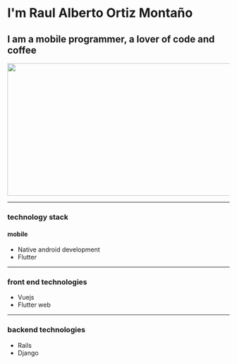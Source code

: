 # I'm Raul Alberto Ortiz Montaño




## I am a mobile programmer, a lover of code and coffee

<img src="https://media.giphy.com/media/bi6RQ5x3tqoSI/giphy.gif" width="1600" height="300" />

- - -


### technology stack
#### mobile
* Native android development
* Flutter
- - -

### front end technologies
* Vuejs
* Flutter web
- - -

### backend technologies
* Rails 
* Django

